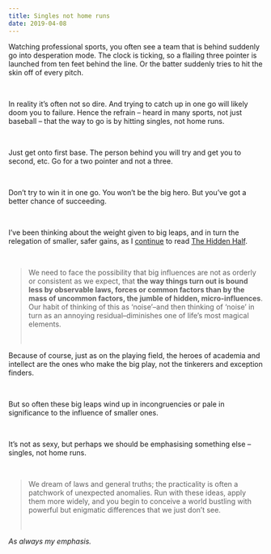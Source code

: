 ```yaml
---
title: Singles not home runs
date: 2019-04-08
---
```


<!--kg-card-begin: html--><p>Watching professional sports, you often see a team that is behind suddenly go into desperation mode. The clock is ticking, so a flailing three pointer is launched from ten feet behind the line. Or the batter suddenly tries to hit the skin off of every pitch.</p><br>
<p>In reality it&#8217;s often not so dire. And trying to catch up in one go will likely doom you to failure. Hence the refrain &#8211; heard in many sports, not just baseball &#8211; that the way to go is by hitting singles, not home runs.</p><br>
<p>Just get onto first base. The person behind you will try and get you to second, etc. Go for a two pointer and not a three.</p><br>
<p>Don&#8217;t try to win it in one go. You won&#8217;t be the big hero. But you&#8217;ve got a better chance of succeeding.</p><br>
<p>I&#8217;ve been thinking about the weight given to big leaps, and in turn the relegation of  smaller, safer gains, as I <a href="https://joshnicholas.com/a-plea-for-more-humility-about-what-we-know/" target="_blank" rel="noopener noreferrer">continue</a> to read <a href="https://www.worldcat.org/title/hidden-half-how-the-world-conceals-its-secrets/oclc/1085142484&#038;referer=brief_results" target="_blank" rel="noopener noreferrer">The Hidden Half</a>.</p><br>
<blockquote><p>We need to face the possibility that big influences are not as orderly or consistent as we expect, that <strong>the way things turn out is bound less by observable laws, forces or common factors than by the mass of uncommon factors, the jumble of hidden, micro-influences</strong>. Our habit of thinking of this as ‘noise’–and then thinking of ‘noise’ in turn as an annoying residual–diminishes one of life’s most magical elements.</p><br>
</blockquote>
<p>Because of course, just as on the playing field, the heroes of academia and intellect are the ones who make the big play, not the tinkerers and exception finders.</p><br>
<p>But so often these big leaps wind up in incongruencies or pale in significance to the influence of smaller ones.</p><br>
<p>It&#8217;s not as sexy, but perhaps we should be emphasising something else &#8211; singles, not home runs.</p><br>
<blockquote><p>We dream of laws and general truths; the practicality is often a patchwork of unexpected anomalies. Run with these ideas, apply them more widely, and you begin to conceive a world bustling with powerful but enigmatic differences that we just don’t see.</p><br>
</blockquote>
<p><em>As always my emphasis.</em></p><br>
<!--kg-card-end: html-->